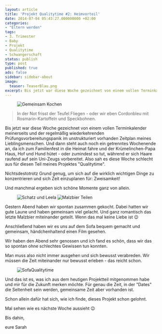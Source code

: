 ```yaml
---
layout: article
title: 'Projekt Qualitytime #2: Heimvorteil'
date: 2014-07-04 05:43:27.000000000 +02:00
categories:
- "Eltern werden"
tags:
- 3. Trimester
- Baby
- Projekt
- Qualitytime
- Schwangerschaft
status: publish
type: post
published: true
ads: false
sidebar: sidebar-about
image:
  teaser: TeaserBlau.png
excerpt: Bis jetzt war diese Woche gezeichnet von einem vollen Terminkalender meinerseits und der regelmäßig wiederkehrenden Prüfungsvorbereitungspanik im unstrukturiert vorhanden Zeitplan meines Lieblingsmenschen.
---
```

<figure>
	<img src="{{ site.url }}/images/image3-e1404451739738.jpg" alt="Gemeinsam Kochen" />
</figure>

> In der Not frisst der Teufel Fliegen - oder wir eben Cordonbleu mit Rosmarin-Kartoffeln und Speckbohnen.

Bis jetzt war diese Woche gezeichnet von einem vollen Terminkalender meinerseits und der regelmäßig wiederkehrenden Prüfungsvorbereitungspanik im unstrukturiert vorhanden Zeitplan meines Lieblingsmenschen. Und dann steht auch noch ein getrenntes Wochenende an, da ich zum Familienfest in die Heimat fahre und der Krümelinchen-Papa Haus, Hof und Hund hütet - oder zumindest so tut, während er sich Haare raufend auf sein Uni-Zeugs vorbereitet. Also sah es diese Woche schlecht aus für diesen Teil meines Projektes "Qualitytime".

Nichtsdestotrotz Grund genug, um sich auf die wirklich wichtigen Dinge zu konzentrieren und sich Zeit einzuplanen für: Zweisamkeit!

Und manchmal ergeben sich schöne Momente ganz von allein.

<figure class="half">
	<img src="{{ site.url }}/images/image2-e1404451807299.jpg" alt="Schatz und Leela" />
  <img src="{{ site.url }}/images/image1-e1404451863999.jpg" alt="Malzbier Teilen" />
</figure>

Gestern Abend haben wir spontan zusammen gekocht. Dabei hatten wir gute Laune und haben gemeinsam viel gelacht. Und ganz romantisch das letzte Malzbier miteinander geteilt. Wenn das mal keine Liebe ist :wink:

Anschließend haben wir es uns auf dem Sofa bequem gemacht und gemeinsam, händchenhaltend einen Film gesehen.

Wir haben den Abend sehr genossen und ich fand es schön, dass wir das so spontan ohne schlechtes Gewissen tun konnten.

Man muss also nicht immer ausgehen und sich bewusst verabreden. Wir müssen die Zeit miteinander nur bewusst erleben - das reicht schon. 

<figure>
	<img src="{{ site.url }}/images/image-e1404451925376.jpg" alt="SofaQualitytime" />
</figure>

Und das ist es, was ich aus dem heutigen Projektteil mitgenommen habe und mir für die Zukunft merken möchte. Für genau die Zeit, in der "Dates" die Seltenheit sein werden, gemeinsame Zeit aber vorhanden ist.

Schon allein dafür hat sich, wie ich finde, dieses Projekt schon gelohnt.

Mal sehen wie es nächste Woche aussieht :wink:

Bis dahin,

eure Sarah

